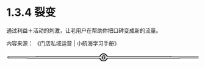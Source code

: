 # 1.3.4 裂变

通过利益＋活动的刺激，让老用户在帮助你把口碑变成新的流量。

内容来源： 《门店私域运营 | 小航海学习手册》

![](img/c69896f35a471434c050312f3ce3d560.png)